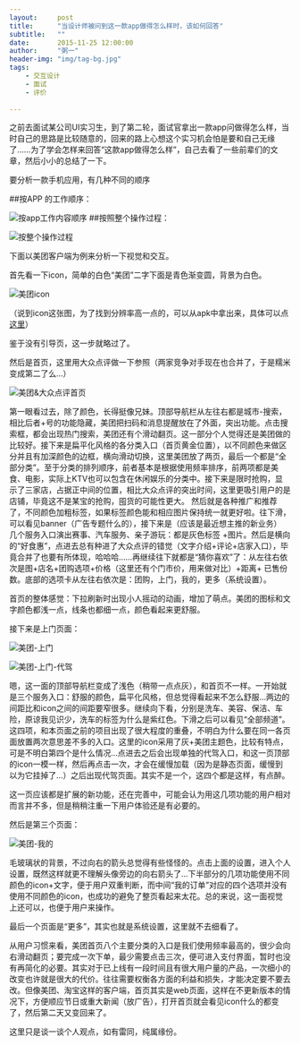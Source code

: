 ```yaml
---
layout:     post
title:      "当设计师被问到这一款app做得怎么样时，该如何回答"
subtitle:   ""
date:       2015-11-25 12:00:00
author:     "粥一"
header-img: "img/tag-bg.jpg"
tags:
    - 交互设计
    - 面试
    - 评价
    
---
```


之前去面试某公司UI实习生，到了第二轮，面试官拿出一款app问做得怎么样，当时自己的思路是比较随意的，回来的路上心想这个实习机会怕是要和自己无缘了……为了学会怎样来回答“这款app做得怎么样”，自己去看了一些前辈们的文章，然后小小的总结了一下。

要分析一款手机应用，有几种不同的顺序

##按APP 的工作顺序：


![按app工作内容顺序](http://upload-images.jianshu.io/upload_images/674139-a8570b43bbbf9d1c.jpeg?imageMogr2/auto-orient/strip%7CimageView2/2/w/1240)
##按照整个操作过程：




![按整个操作过程](http://upload-images.jianshu.io/upload_images/674139-35f372288a186d8d.png?imageMogr2/auto-orient/strip%7CimageView2/2/w/1240)


下面以美团客户端为例来分析一下视觉和交互。

首先看一下icon，简单的白色“美团”二字下面是青色渐变圆，背景为白色。


![美团icon](http://upload-images.jianshu.io/upload_images/674139-9349a60f4b87c592.png?imageMogr2/auto-orient/strip%7CimageView2/2/w/1240)

（说到icon这张图，为了找到分辨率高一点的，可以从apk中拿出来，具体可以点[这里](http://sspai.com/23854/)）

鉴于没有引导页，这一步就略过了。

然后是首页，这里用大众点评做一下参照（两家竞争对手现在也合并了，于是糯米变成第二了么…）


![美团&大众点评首页](http://upload-images.jianshu.io/upload_images/674139-bed3abfcd8a4b1ac.jpg?imageMogr2/auto-orient/strip%7CimageView2/2/w/1240)

第一眼看过去，除了颜色，长得挺像兄妹。顶部导航栏从左往右都是城市-搜索，相比后者+号的功能隐藏，美团把扫码和消息提醒放在了外面，突出功能。点击搜索框，都会出现热门搜索，美团还有个滑动翻页。这一部分个人觉得还是美团做的比较好。接下来是扁平化风格的各分类入口（首页黄金位置），以不同颜色来做区分并且有加深颜色的边框，横向滑动切换，这里美团放了两页，最后一个都是“全部分类”。至于分类的排列顺序，前者基本是根据使用频率排序，前两项都是美食、电影，实际上KTV也可以包含在休闲娱乐的分类中。接下来是限时抢购，显示了三家店，占据正中间的位置，相比大众点评的突出时间，这里更吸引用户的是店铺，毕竟这不是某宝的抢购，囤货的可能性更大。 然后就是各种推广和推荐了，不同颜色加粗标签，如果标签颜色能和相应图片保持统一就更好啦。往下滑，可以看见banner（广告专题什么的），接下来是（应该是最近想主推的新业务） 几个服务入口演出赛事、汽车服务、亲子游玩：都是灰色标签 +图片。然后是横向的“好食惠”，点进去总有种进了大众点评的错觉（文字介绍+评论+店家入口），毕竟合并了也要有所体现，哈哈哈……再继续往下就都是“猜你喜欢”了：从左往右依次是图+店名+团购选项+价格（这里还有个门市价，用来做对比）+距离+ 已售份数。底部的选项卡从左往右依次是：团购，上门，我的，更多（系统设置）。

首页的整体感觉：下拉刷新时出现小人摇动的动画，增加了萌点。美团的图标和文字颜色都浅一点，线条也都细一点，颜色看起来更舒服。

接下来是上门页面：


![美团-上门](http://upload-images.jianshu.io/upload_images/674139-d4dbcec36dfa919d.jpg?imageMogr2/auto-orient/strip%7CimageView2/2/w/1240)



![美团-上门-代驾](http://upload-images.jianshu.io/upload_images/674139-3c3911d85dbf00df.jpg?imageMogr2/auto-orient/strip%7CimageView2/2/w/1240)

嗯，这一面的顶部导航栏变成了浅色（稍带一点点灰），和首页不一样。一开始就是三个服务入口：舒服的颜色，扁平化风格，但总觉得看起来不怎么舒服…两边的间距比和icon之间的间距要窄很多。继续向下看，分别是洗车、美容、保洁、车险，原谅我见识少，洗车的标签为什么是紫红色。下滑之后可以看见“全部频道”。这四项，和本页面之前的项目出现了很大程度的重叠，不明白为什么要在同一各页面放置两次意思差不多的入口。这里的icon采用了灰+美团主题色，比较有特点，可是不明白第四个是什么情况…点进去之后会出现单独的代驾入口，和这一页顶部的icon一模一样，然后再点击一次，才会在缓慢加载（因为是静态页面，缓慢到以为它挂掉了…）之后出现代驾页面。其实不是一个，这四个都是这样，有点醉。

这一页应该都是扩展的新功能，还在完善中，可能会认为用这几项功能的用户相对而言并不多，但是稍稍注重一下用户体验还是有必要的。

然后是第三个页面：

![美团-我的](http://upload-images.jianshu.io/upload_images/674139-d299cf1761996452.jpeg?imageMogr2/auto-orient/strip%7CimageView2/2/w/1240)

毛玻璃状的背景，不过向右的箭头总觉得有些怪怪的。点击上面的设置，进入个人设置，既然这样就更不理解头像旁边的向右箭头了…下半部分的几项功能使用不同颜色的icon+文字，便于用户双重判断，而中间“我的订单”对应的四个选项并没有使用不同颜色的icon，也成功的避免了整页看起来太花。总的来说，这一面视觉上还可以，也便于用户来操作。

最后一个页面是“更多”，其实也就是系统设置，这里就不去细看了。

从用户习惯来看，美团首页八个主要分类的入口是我们使用频率最高的，很少会向右滑动翻页；要完成一次下单，最少需要点击三次，便可进入支付界面，暂时也没有再简化的必要。其实对于已上线有一段时间且有很大用户量的产品，一次细小的改变也许就是很大的代价。往往需要权衡各方面的利益和损失，才能决定要不要去改。但像美团、淘宝这样的客户端，首页其实是web页面，这样在不更新版本的情况下，方便顺应节日或重大新闻（放广告），打开首页就会看见icon什么的都变了，然后第二天又变回来了。

这里只是谈一谈个人观点，如有雷同，纯属缘份。